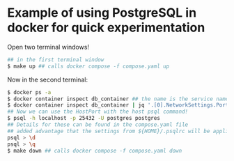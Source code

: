 # Example of using PostgreSQL in docker for quick experimentation

Open two terminal windows!

```bash
## in the first terminal window
$ make up ## calls docker compose -f compose.yaml up
```

Now in the second terminal:

```bash
$ docker ps -a
$ docker container inspect db_container ## the name is the service name in compose.yaml!
$ docker container inspect db_container | jq '.[0].NetworkSettings.Ports'
## Now we can use the HostPort with the host psql command!
$ psql -h localhost -p 25432 -U postgres postgres 
## Details for these can be found in the compose.yaml file
## added advantage that the settings from ${HOME}/.psqlrc will be applied to this exploratory db!!
psql > \d
psql > \q
$ make down ## calls docker compose -f compose.yaml down
```
